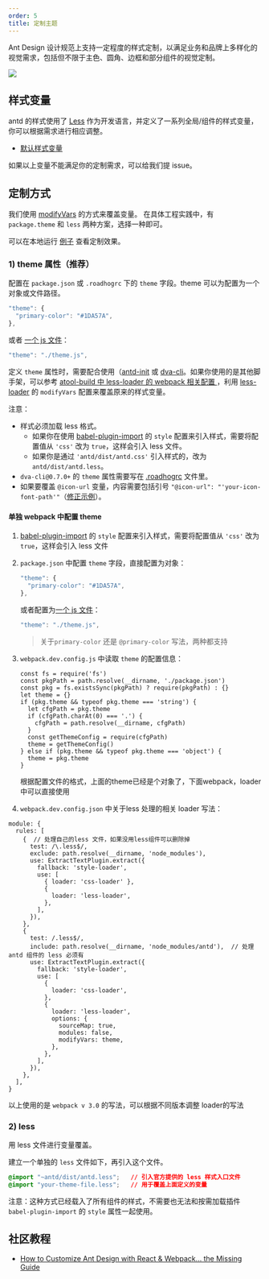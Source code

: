 ```yaml
---
order: 5
title: 定制主题
---
```


Ant Design 设计规范上支持一定程度的样式定制，以满足业务和品牌上多样化的视觉需求，包括但不限于主色、圆角、边框和部分组件的视觉定制。

![](https://zos.alipayobjects.com/rmsportal/zTFoszBtDODhXfLAazfSpYbSLSEeytoG.png)

## 样式变量

antd 的样式使用了 [Less](http://lesscss.org/) 作为开发语言，并定义了一系列全局/组件的样式变量，你可以根据需求进行相应调整。

- [默认样式变量](https://github.com/ant-design/ant-design/blob/master/components/style/themes/default.less)

如果以上变量不能满足你的定制需求，可以给我们提 issue。

## 定制方式

我们使用 [modifyVars](http://lesscss.org/usage/#using-less-in-the-browser-modify-variables) 的方式来覆盖变量。
在具体工程实践中，有 `package.theme` 和 `less` 两种方案，选择一种即可。

可以在本地运行 [例子](https://github.com/ant-design/antd-init/tree/master/examples/customize-antd-theme) 查看定制效果。

### 1) theme 属性（推荐）

配置在 `package.json` 或 `.roadhogrc` 下的 `theme` 字段。theme 可以为配置为一个对象或文件路径。

```js
"theme": {
  "primary-color": "#1DA57A",
},
```

或者 [一个 js 文件](https://github.com/ant-design/antd-init/blob/master/examples/customize-antd-theme/theme.js)：

```js
"theme": "./theme.js",
```

定义 `theme` 属性时，需要配合使用（[antd-init](https://github.com/ant-design/antd-init) 或 [dva-cli](https://github.com/dvajs/dva-cli)。如果你使用的是其他脚手架，可以参考 [atool-build 中 less-loader 的 webpack 相关配置 ](https://github.com/ant-tool/atool-build/blob/a4b3e3eec4ffc09b0e2352d7f9d279c4c28fdb99/src/getWebpackCommonConfig.js#L131-L138)，利用 [less-loader](https://github.com/webpack/less-loader#less-options) 的 `modifyVars` 配置来覆盖原来的样式变量。

注意：

- 样式必须加载 less 格式。
  - 如果你在使用 [babel-plugin-import](https://github.com/ant-design/babel-plugin-import) 的 `style` 配置来引入样式，需要将配置值从 `'css'` 改为 `true`，这样会引入 less 文件。
  - 如果你是通过 `'antd/dist/antd.css'` 引入样式的，改为 `antd/dist/antd.less`。
- `dva-cli@0.7.0+` 的 `theme` 属性需要写在 [.roadhogrc](https://github.com/dvajs/dva-example-user-dashboard/commit/d6da33b3a6e18eb7f003752a4b00b5a660747c31) 文件里。
- 如果要覆盖 `@icon-url` 变量，内容需要包括引号 `"@icon-url": "'your-icon-font-path'"`（[修正示例](https://github.com/visvadw/dvajs-user-dashboard/pull/2)）。

#### 单独 webpack 中配置 theme

1.  [babel-plugin-import](https://github.com/ant-design/babel-plugin-import) 的 `style` 配置来引入样式，需要将配置值从 `'css'` 改为 `true`，这样会引入 less 文件

2. `package.json` 中配置 `theme` 字段，直接配置为对象：

   ```js
   "theme": {
     "primary-color": "#1DA57A",
   },
   ```

   或者配置为[一个 js 文件](https://github.com/ant-design/antd-init/blob/master/examples/customize-antd-theme/theme.js)：

   ```js
   "theme": "./theme.js",
   ```

   > 关于`primary-color`  还是 `@primary-color` 写法，两种都支持

3. `webpack.dev.config.js` 中读取 `theme` 的配置信息：

   ```
   const fs = require('fs')
   const pkgPath = path.resolve(__dirname, './package.json')
   const pkg = fs.existsSync(pkgPath) ? require(pkgPath) : {}
   let theme = {}
   if (pkg.theme && typeof pkg.theme === 'string') {
     let cfgPath = pkg.theme
     if (cfgPath.charAt(0) === '.') {
       cfgPath = path.resolve(__dirname, cfgPath)
     }
     const getThemeConfig = require(cfgPath)
     theme = getThemeConfig()
   } else if (pkg.theme && typeof pkg.theme === 'object') {
     theme = pkg.theme
   }
   ```

   根据配置文件的格式，上面的theme已经是个对象了，下面webpack，loader中可以直接使用

4.  `webpack.dev.config.json` 中关于less 处理的相关 loader 写法：

   ```
   module: {
     rules: [
       {  // 处理自己的less 文件，如果没用less组件可以删除掉
         test: /\.less$/, 
         exclude: path.resolve(__dirname, 'node_modules'),  
         use: ExtractTextPlugin.extract({
           fallback: 'style-loader',
           use: [
             { loader: 'css-loader' },
             {
               loader: 'less-loader',
             },
           ],
         }),
       },
       {
         test: /.less$/,
         include: path.resolve(__dirname, 'node_modules/antd'),  // 处理antd 组件的 less 必须有
         use: ExtractTextPlugin.extract({
           fallback: 'style-loader',
           use: [
             {
               loader: 'css-loader',
             },
             {
               loader: 'less-loader',
               options: {
                 sourceMap: true,
                 modules: false,
                 modifyVars: theme,
               },
             },
           ],
         }),
       },
     ],
   }
   ```

   以上使用的是 `webpack v 3.0` 的写法，可以根据不同版本调整 loader的写法

### 2) less

用 less 文件进行变量覆盖。

建立一个单独的 `less` 文件如下，再引入这个文件。

   ```css
   @import "~antd/dist/antd.less";   // 引入官方提供的 less 样式入口文件
   @import "your-theme-file.less";   // 用于覆盖上面定义的变量
   ```

注意：这种方式已经载入了所有组件的样式，不需要也无法和按需加载插件 `babel-plugin-import` 的 `style` 属性一起使用。

## 社区教程

- [How to Customize Ant Design with React & Webpack… the Missing Guide](https://medium.com/@GeoffMiller/how-to-customize-ant-design-with-react-webpack-the-missing-guide-c6430f2db10f)
